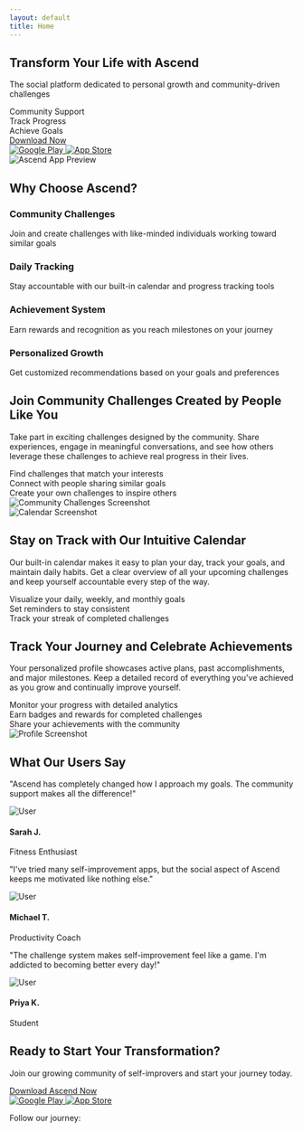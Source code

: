 ```yaml
---
layout: default
title: Home
---
```


<!-- Hero Section -->
<section class="hero-section">
  <div class="hero-overlay"></div>
  <div class="hero-text">
    <h1 class="animated-heading">Transform Your Life with <span class="highlight">Ascend</span></h1>
    <p class="hero-subtitle">The social platform dedicated to personal growth and community-driven challenges</p>
    <div class="hero-features">
      <div class="hero-feature">
        <i class="fas fa-users feature-icon"></i>
        <span>Community Support</span>
      </div>
      <div class="hero-feature">
        <i class="fas fa-chart-line feature-icon"></i>
        <span>Track Progress</span>
      </div>
      <div class="hero-feature">
        <i class="fas fa-trophy feature-icon"></i>
        <span>Achieve Goals</span>
      </div>
    </div>
    <!-- <div class="floating-notification">
      <div class="notification-content">
        <span class="user-count"><i class="fas fa-user-plus"></i> 350+ users already!</span>
      </div>
    </div> -->
    <div class="cta-container">
      <a href="{{ site.app.download_link }}" class="btn-register pulse-animation">
        <i class="fas fa-download"></i> Download Now
      </a>
    </div>
    <div class="app-links">
      <a href="{{ site.app.google_play }}" target="_blank" rel="noopener noreferrer" class="btn">
        <img src="{{ 'assets/icons/GetItOnGooglePlay.png' | relative_url }}" alt="Google Play">
      </a>
      <a href="{{ site.app.app_store }}" target="_blank" rel="noopener noreferrer" class="btn">
        <img src="{{ 'assets/icons/DownloadOnTheAppStore.png' | relative_url }}" alt="App Store">
      </a>
    </div>
  </div>
  <div class="hero-image">
    <div class="phone-frame">
      <img src="{{ 'assets/screenshots/main.png' | relative_url }}" alt="Ascend App Preview" class="app-screenshot">
    </div>
  </div>
</section>

<!-- Features Section -->
<section class="features-overview">
  <div class="container">
    <h2 class="section-title">Why Choose <span class="highlight">Ascend</span>?</h2>
    <div class="features-grid">
      <div class="feature-card" data-aos="fade-up">
        <div class="feature-icon-container">
          <i class="fas fa-users-cog"></i>
        </div>
        <h3>Community Challenges</h3>
        <p>Join and create challenges with like-minded individuals working toward similar goals</p>
      </div>
      <div class="feature-card" data-aos="fade-up" data-aos-delay="100">
        <div class="feature-icon-container">
          <i class="fas fa-calendar-check"></i>
        </div>
        <h3>Daily Tracking</h3>
        <p>Stay accountable with our built-in calendar and progress tracking tools</p>
      </div>
      <div class="feature-card" data-aos="fade-up" data-aos-delay="200">
        <div class="feature-icon-container">
          <i class="fas fa-medal"></i>
        </div>
        <h3>Achievement System</h3>
        <p>Earn rewards and recognition as you reach milestones on your journey</p>
      </div>
      <div class="feature-card" data-aos="fade-up" data-aos-delay="300">
        <div class="feature-icon-container">
          <i class="fas fa-brain"></i>
        </div>
        <h3>Personalized Growth</h3>
        <p>Get customized recommendations based on your goals and preferences</p>
      </div>
    </div>
  </div>
</section>

<!-- Community Challenges Section -->
<section class="feature-section">
  <div class="feature-text">
    <h2>Join Community Challenges Created by People Like You</h2>
    <p>Take part in exciting challenges designed by the community. Share experiences, engage in meaningful conversations, and see how others leverage these challenges to achieve real progress in their lives.</p>
    <div class="feature-bullets">
      <div class="bullet-point">
        <i class="fas fa-check-circle"></i>
        <span>Find challenges that match your interests</span>
      </div>
      <div class="bullet-point">
        <i class="fas fa-check-circle"></i>
        <span>Connect with people sharing similar goals</span>
      </div>
      <div class="bullet-point">
        <i class="fas fa-check-circle"></i>
        <span>Create your own challenges to inspire others</span>
      </div>
    </div>
  </div>
  <div class="feature-image">
    <div class="device-mockup">
      <div class="feature-camera-overlay"></div>
      <img src="{{ 'assets/screenshots/gallery_1.png' | relative_url }}" alt="Community Challenges Screenshot" class="feature-screenshot">
    </div>
  </div>
</section>

<!-- Daily Calendar Section -->
<section class="feature-section">
  <div class="feature-image">
    <div class="device-mockup">
      <div class="feature-camera-overlay"></div>
      <img src="{{ 'assets/screenshots/gallery_2.png' | relative_url }}" alt="Calendar Screenshot" class="feature-screenshot">
    </div>
  </div>
  <div class="feature-text">
    <h2>Stay on Track with Our Intuitive Calendar</h2>
    <p>Our built-in calendar makes it easy to plan your day, track your goals, and maintain daily habits. Get a clear overview of all your upcoming challenges and keep yourself accountable every step of the way.</p>
    <div class="feature-bullets">
      <div class="bullet-point">
        <i class="fas fa-check-circle"></i>
        <span>Visualize your daily, weekly, and monthly goals</span>
      </div>
      <div class="bullet-point">
        <i class="fas fa-check-circle"></i>
        <span>Set reminders to stay consistent</span>
      </div>
      <div class="bullet-point">
        <i class="fas fa-check-circle"></i>
        <span>Track your streak of completed challenges</span>
      </div>
    </div>
  </div>
</section>

<!-- Profile & Achievements Section -->
<section class="feature-section">
  <div class="feature-text">
    <h2>Track Your Journey and Celebrate Achievements</h2>
    <p>Your personalized profile showcases active plans, past accomplishments, and major milestones. Keep a detailed record of everything you've achieved as you grow and continually improve yourself.</p>
    <div class="feature-bullets">
      <div class="bullet-point">
        <i class="fas fa-check-circle"></i>
        <span>Monitor your progress with detailed analytics</span>
      </div>
      <div class="bullet-point">
        <i class="fas fa-check-circle"></i>
        <span>Earn badges and rewards for completed challenges</span>
      </div>
      <div class="bullet-point">
        <i class="fas fa-check-circle"></i>
        <span>Share your achievements with the community</span>
      </div>
    </div>
  </div>
  <div class="feature-image">
    <div class="device-mockup">
      <div class="feature-camera-overlay"></div>
      <img src="{{ 'assets/screenshots/gallery_3.png' | relative_url }}" alt="Profile Screenshot" class="feature-screenshot">
    </div>
  </div>
</section>

<!-- Testimonials Section -->
<section class="testimonials-section">
  <div class="container">
    <h2 class="section-title">What Our Users Say</h2>
    <div class="testimonials-slider">
      <div class="testimonial-card">
        <div class="testimonial-content">
          <p>"Ascend has completely changed how I approach my goals. The community support makes all the difference!"</p>
        </div>
        <div class="testimonial-author">
          <img src="{{ 'assets/testimonials/user1.png' | relative_url }}" alt="User" class="author-image">
          <div class="author-info">
            <h4>Sarah J.</h4>
            <span>Fitness Enthusiast</span>
          </div>
        </div>
      </div>
      <div class="testimonial-card">
        <div class="testimonial-content">
          <p>"I've tried many self-improvement apps, but the social aspect of Ascend keeps me motivated like nothing else."</p>
        </div>
        <div class="testimonial-author">
          <img src="{{ 'assets/testimonials/user2.png' | relative_url }}" alt="User" class="author-image">
          <div class="author-info">
            <h4>Michael T.</h4>
            <span>Productivity Coach</span>
          </div>
        </div>
      </div>
      <div class="testimonial-card">
        <div class="testimonial-content">
          <p>"The challenge system makes self-improvement feel like a game. I'm addicted to becoming better every day!"</p>
        </div>
        <div class="testimonial-author">
          <img src="{{ 'assets/testimonials/user3.png' | relative_url }}" alt="User" class="author-image">
          <div class="author-info">
            <h4>Priya K.</h4>
            <span>Student</span>
          </div>
        </div>
      </div>
    </div>
  </div>
</section>

<!-- Final CTA Section -->
<section class="final-cta">
  <div class="container">
    <div class="cta-content">
      <h2>Ready to Start Your Transformation?</h2>
      <p>Join our growing community of self-improvers and start your journey today.</p>
      <a href="{{ site.app.download_link }}" class="btn-register large">
        <i class="fas fa-download"></i> Download Ascend Now
      </a>
      <div class="app-links">
        <a href="{{ site.app.google_play }}" target="_blank" rel="noopener noreferrer" class="btn">
          <img src="{{ 'assets/icons/GetItOnGooglePlay.png' | relative_url }}" alt="Google Play">
        </a>
        <a href="{{ site.app.app_store }}" target="_blank" rel="noopener noreferrer" class="btn">
          <img src="{{ 'assets/icons/DownloadOnTheAppStore.png' | relative_url }}" alt="App Store">
        </a>
      </div>
      <div class="social-links">
        <p>Follow our journey:</p>
        <div class="social-icons">
          <a href="{{ site.social.facebook }}" target="_blank" rel="noopener noreferrer"><i class="fab fa-facebook-f"></i></a>
          <a href="{{ site.social.instagram }}" target="_blank" rel="noopener noreferrer"><i class="fab fa-instagram"></i></a>
          <a href="{{ site.social.tiktok }}" target="_blank" rel="noopener noreferrer"><i class="fab fa-tiktok"></i></a>
          <a href="{{ site.social.youtube }}" target="_blank" rel="noopener noreferrer"><i class="fab fa-youtube"></i></a>
        </div>
      </div>
    </div>
  </div>
</section>
